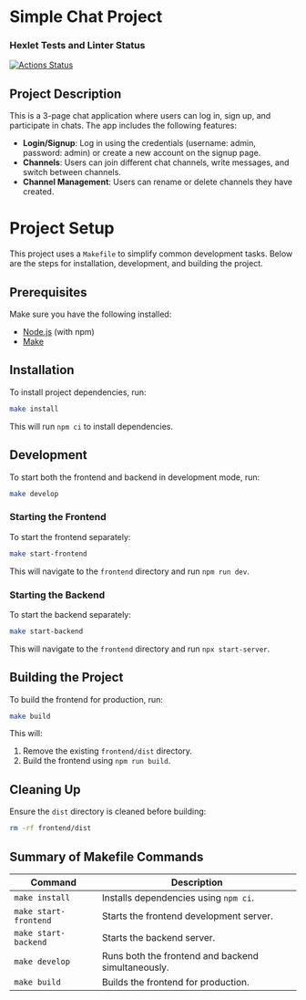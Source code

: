 # Simple Chat Project

### Hexlet Tests and Linter Status  
[![Actions Status](https://github.com/Zyabridos/fullstack-javascript-project-12/actions/workflows/hexlet-check.yml/badge.svg)](https://github.com/Zyabridos/fullstack-javascript-project-12/actions)

## Project Description

This is a 3-page chat application where users can log in, sign up, and participate in chats. The app includes the following features:

- **Login/Signup**: Log in using the credentials (username: admin, password: admin) or create a new account on the signup page.
- **Channels**: Users can join different chat channels, write messages, and switch between channels.
- **Channel Management**: Users can rename or delete channels they have created.

# Project Setup

This project uses a `Makefile` to simplify common development tasks. Below are the steps for installation, development, and building the project.

## Prerequisites

Make sure you have the following installed:

- [Node.js](https://nodejs.org/) (with npm)
- [Make](https://www.gnu.org/software/make/)

## Installation

To install project dependencies, run:

```bash
make install
```

This will run `npm ci` to install dependencies.

## Development

To start both the frontend and backend in development mode, run:

```bash
make develop
```

### Starting the Frontend

To start the frontend separately:

```bash
make start-frontend
```

This will navigate to the `frontend` directory and run `npm run dev`.

### Starting the Backend

To start the backend separately:

```bash
make start-backend
```

This will navigate to the `frontend` directory and run `npx start-server`.

## Building the Project

To build the frontend for production, run:

```bash
make build
```

This will:

1. Remove the existing `frontend/dist` directory.
2. Build the frontend using `npm run build`.

## Cleaning Up

Ensure the `dist` directory is cleaned before building:

```bash
rm -rf frontend/dist
```

## Summary of Makefile Commands

| Command               | Description                                        |
|-------------------    |----------------------------------------------------|
| `make install`        | Installs dependencies using `npm ci`.              |
| `make start-frontend` | Starts the frontend development server.            |
| `make start-backend`  | Starts the backend server.                         |
| `make develop`        | Runs both the frontend and backend simultaneously. |
| `make build`          | Builds the frontend for production.                |
